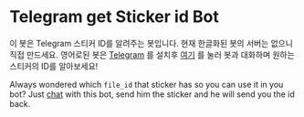 # Telegram get Sticker id Bot

이 봇은 Telegram 스티커 ID를 알려주는 봇입니다.
현재 한글화된 봇의 서버는 없으니 직접 만드세요.
영어로된 봇은 [Telegram](https://telegram.org/) 를 설치후 [여기](https://telegram.me/getStickerId_bot) 를 눌러 봇과 대화하며 원하는 스티커의 ID를 알아보세요!

Always wondered which `file_id` that sticker has so you can use it in you bot? Just [chat](https://telegram.me/getStickerId_bot) with this bot, send him the sticker and he will send you the id back.
